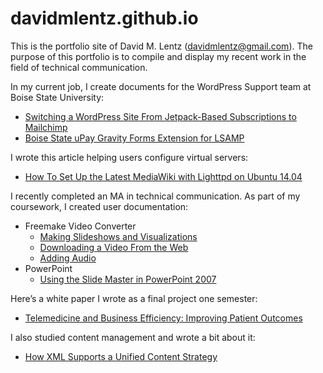# davidmlentz.github.io
This is the portfolio site of David M. Lentz (davidmlentz@gmail.com). The purpose of this portfolio is to compile and display my recent work in the field of technical communication.

In my current job, I create documents for the WordPress Support team at Boise State University:
* [Switching a WordPress Site From Jetpack-Based Subscriptions to Mailchimp](https://github.com/OITWPsupport/documentation/blob/master/Moving%20Site%20Subscriptions%20to%20Mailchimp.md)
* [Boise State uPay Gravity Forms Extension for LSAMP](https://github.com/OITWPsupport/boise-state-uPay-Gravity-Forms-Extension-for-LSAMP/blob/master/docs/developerhowto.md)

I wrote this article helping users configure virtual servers:
* [How To Set Up the Latest MediaWiki with Lighttpd on Ubuntu 14.04](https://github.com/davidmlentz/davidmlentz.github.io/blob/master/How%20To%20Set%20Up%20the%20Latest%20MediaWiki%20with%20Lighttpd%20on%20Ubuntu%2014.04.md)

I recently completed an MA in technical communication. As part of my coursework, I created user documentation:
* Freemake Video Converter
    * [Making Slideshows and Visualizations](http://davidmlentz.github.io/software_procedures1.html)
    * [Downloading a Video From the Web](http://davidmlentz.github.io/software_procedures2.html)
    * [Adding Audio](http://davidmlentz.github.io/software_procedures3.html)
* PowerPoint
    * [Using the Slide Master in PowerPoint 2007](http://davidmlentz.github.io/PowerPoint.pdf)

Here’s a white paper I wrote as a final project one semester:
* [Telemedicine and Business Efficiency: Improving Patient Outcomes](http://davidmlentz.github.io/white_paper.pdf)

I also studied content management and wrote a bit about it:
* [How XML Supports a Unified Content Strategy](http://davidmlentz.github.io/HowXMLSupportsaUnifiedContentStrategy.pdf)

